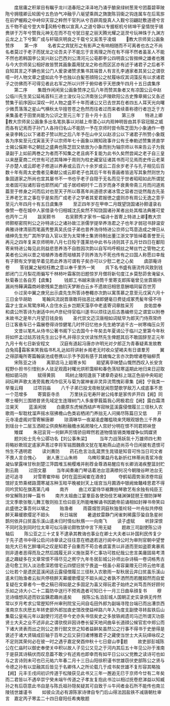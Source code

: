 <!-- { "loadSidebar": true } -->
　　度居庸之积翠目有瞩乎龙川浥春阳之泽泽地乃涌乎酿泉绿树葱茏兮团葢碧草陂陁兮拥氊卿云轮囷兮五色协气冲融乎八埏望乘舆之旖旎陈羽衞之钩连属车在后鸾旂在前俨幄殿之中峙仰天容之粹然千官列从兮百辟周旋真人入觐兮羽翩跹敷道德兮言五千物不疵兮登大年风畅兮教以宣真人之道兮静以专握枢机兮转坤干皇情悦乎锡赉骈于万年兮赞我元神无在而不在兮犹日星之丽天腾光耀之涏濙兮玩神珠于九渊方云龙之上下兮繄广成与轩辕庆明良之千载兮又奚羡乎凌烟
　　教大宗师吴公画象赞序
　　第一序
　　名者实之宾犹形之有影声之有响相随而不可离者也古之不尚名者莫过于老子而犹龙之论吾夫子不能忘于言焉理之所在有不得不然者虽圣人不能不然也若韩国李公吴兴赵公巴西刘公清河元公亳郡李公四明袁公皆搢绅之雄者也雅与今大宗师吴公相好故皆赞其画象葢用犹龙之称也而区区亦有述于诸君子之后者不自知其言之不腆也吴公门人爰录诸赞求集书其端昔人有言孔李通家者其吴公之谓欤噫一时人物文章之盛如此今予也独以白髪苍顔陪公之杖履咏叹其词藻反有以求诸君子之彷佛而不可得见者此右军之所以兴怀于俯仰者乎天厯庚午四月十五日虞集序
　　第二序
　　集既作闲闲吴公画象赞序之后八年而赞其象者又有凉国公云中赵公临川先生吴公延祐首科三进士浚仪马公济南张公庐陵欧阳公古史豫章揭公又各述赞集于前序因以深叹一时人物之盛不十年而诸公又已去世其在者四五人耳天光向曙少微贯落落之星山气横秋太华擅苍苍之色然而往者过而来者续善称德行者岂乏于方来集虽老于田里尚能为公识之至元三年丁丑十月十五日
　　第三序
　　特进上卿教大宗师吴公画象多出名笔执事以对越上帝潜心以内观神明皆由其手容冠服之威而各有记焉而子孙门人各持归名山不能防一予在京师时尝令陈芝田为小象通作一卷亲录李韩公以下诸君子赞以附之后八年予在山中又以赵凉公以下诸君子所赞小象既各为序矣至元戊寅圣天子以宗师年七十画象以赐知政事许公有壬奉勅述赞集贤直学士揭公傒斯书之朝廷之盛典也陈芝田又依放为小象而别为轴宗师以书来告云子为我录副于上如前两巻之为者而不知集之老且病不复能为此书久矣然尝闻之老子自三皇以来歴夏商二代世有可述其降神于周则为柱史藏室征诸其书而可见焉而史传云老莱子亦楚人或云即老子修道以养寿或云百六十余岁或云二百余岁老子与孔子相见后百数十年有周太史儋者见秦献公或云即老子也其后千年有善画者皆追写其象然则世为象固道家之所尚也宜其屡书不一书也乎老子自隠于无名而见于世者昭昭如此所谓犹龙者固可拟诸形容也耶然闻广成子居崆峒时千二百岁而身不衰黄帝斋三月而问道焉葢至于修身之问而后对也至天子所以尊髙年尚道德求诸冰雪之容者岂徒然哉古先圣王养老乞言之事在乎是矣而广成老子之学者其爱君报徳之盛则亦有周公无逸之意乎至元六年四月十有五日虞集序
　　至正四年岁在甲申二月既望饶国诸孙颢谨录右像赞一卷在城中人家借录今归相城沈氏矣然不知饶国诸孙某者出处其楷法典雅可爱也丙午二月
　　跋吴颢书
　　右吴颢秀才家书一幅诗十首寄上特进上卿教大宗师颢枢密院判公之孙特进公之诸孙故江浙儒学提举养浩君之子也年才弱冠书辞温安典雅诗律清丽而笔画秀整真吴氏佳子弟也昔养浩侍特进公京师公笃意造成之俾日从缙绅先生充广其所学自入官以至为太常博士集贤待制出董江浙文学皆绰着善誉至元再元之四年复来京师明年八月七日殁于蓬莱坊中此书与诗则其子五月廿四日在鄱阳寄来特进公每见此则益悲思养浩不自胜因次韵以自写呜呼桐丝之琴丝竹之管物之尤美者也公尚以昔之培植养浩者而培植其子则养浩为不死也传有之曰国人称愿曰幸哉有子颢有文学能早着见若此养浩可谓有子矣亦可以少慰二老之心矣
　　虞邵庵诗卷
　　答钱翼之秘校枉教之意以奉千里外一笑
　　呉下名书盛有唐流传风致到钱郎闭门三月梨花雨徧写千林柿叶霜客防旧题惊岁月僧将新句度江乡莫愁茆舍淹留乆秋菊春兰各自芳【虞集】
　　钱郎工书越宋唐诗筒千里寄支郎挥毫曾见坐霏屑待漏尚怜鞾满霜商岭歌残紫芝曲钧天梦断白云乡不遗故旧相思意酬唱同留百世芳
　　仆过吴中翼之庚兄出示虞先生所答诗巻輙亦次韵以寓羡慕之意至元戊寅六月十三日金华胡助
　　笔翰风流説晋唐敢将拙恶比诸郎健毫日费徒成冢秃髪年侵不待霜才士宜从鸳鹭序畸人合住水云乡岂期天藻亭中老逺寄词章胜采芳
　　良佑尝奉和虞公所答诗为谢适中州卢彦纪侍官临川遂书以烦往达后古愚编修见之谓宜以附巻末故书之是年六月望日钱良佑
　　圣代崇文迈汉唐相如词赋早为郎天门侍燕常终日江客悬车已十霜展卷得诗惊健笔几时怀旧忆他乡先生絶学追千古一树寒梅压众芳
　　文昔以笔札从侍书公著书阁下公去国今十年矣去年夏谒公于临川之里第今年秋将如怀孟过姑苏钱先生出公手札并得示文伏读怅然先生俾题其后不敢固辞至正元年九月十有七日新安程文
　　汉庭有道起冯唐亦许明光对夕郎正为青春疑素发故教白兔捣霜客来笑我临书札礼达如将讲射乡阁老无时收众望褐夫有日谱羣芳
　　翼之得邵庵所寄篇翰装池成卷携以示予予因有感于其媿悔之言亦次韵增诸卷轴柳贯
　　宋陈亚之诗
　　离郭店马上廻寄乡知
　　廻望离亭映楚山慨然西叹入长安贪程野仆担书引惜别乡人驻足观霞衬曙光烘积霭柳和春色荡轻寒遥期此地归来日迎取相如驷马防
　　赋得黄鹄
　　鸣树止陵阳逢辰下建章奇姿标上瑞正色丽中央昭祀祠坛畔声歌太液旁鳯教鸿作侣天与菊为裳神雀非灵异流莺愧彩章集【阙】宁我类一举戛云翔
　　过项羽庙
　　八千子弟已投戈夜帐犹闻怨楚歌学敌万人成底事不思一个范增多
　　寄寳臣寺丞
　　万里扶云宅寿阡谢公纯孝是家传庐开四【阙】同寒士榱列三围陋昔贤先域定生连理树门人多废蓼莪篇我心罔极君应【阙】露白霜清泣昊天
　　蓝溪闲居
　　白鹿原东虎候西结庐岑寂映蓝溪露侵僧履兰三径秋入农歌雨一犁耽枕溜声摇水宿拂檐山色类岩栖闭门养拙无人问揭尽陈篇日又低
　　开元寺凌虚阁对雪寄解唐卿
　　琼滴琳华一夜凝凌虚雕槛晓来凭眼观银色三千界身到瑶台十二层玉洒砌尘供庾斛粉融檐水妬房陵化人宫好分明在恨不同君把袂登
　　雉媒
　　朱冠衮背一何鲜声厉情骄目睅然若道物情皆锡类雉媒争似鸩媒贤
　　题刘处士先令公鄩功名【刘公事朱梁】
　　当年力战荡妖氛十万雄师四七勲将略妙欺班定逺家声髙过李将军铭图魏鼎文犹在笔勒燕山迹尚芬今日闲披有遗恨可怜生不遇明君
　　读刘蕡防
　　药石危言治乱箴贾生晁错是知音可怜当日司文者不畏人言合愧心
　　谢人惠三山朱柿
　　乌椑珍果益丹名新折红林蒂尚青浆冷夜凝仙掌露味甘秋剖楚江萍圆堆玉椀樱难并削荐金尊酒易醒应有长卿消渴疾整篮封贮到云扃
　　过田文墓
　　当年闻奏雍门琴话着池台泪满襟何况今朝陵谷畔池台无迹可追寻
　　对雪寄崔仲裕【时在蓝田闻崔在酒舍】
　　夺鹤韬霞势渐浓卷帘庭馆好支笻乘槎路濶寒凝冻种玉畦平晚被封天上瑶宫当月圃酒中银阙耸鼇峰思君不得同吟赏知在旗髙第几峰
　　南齐
　　曲江欢宴侍华裾舞拍琴歌艺有余独有纯臣王仲宝解陈封禅一篇书
　　南齐太祖曲江宴羣臣各使効伎艺褚渊弹琵琶王僧防弹琴沈文季歌张敬儿舞王敬则拍王俭曰臣无所能唯解诵书因跪帝前诵相如封禅书帝笑曰此盛徳之事吾何以堪之
　　贻渔者
　　雨蓑烟笠洞庭秋独茧纶轻一叶舟拟共停桡醉天幕缓歌缨足不廻头
　　秋日端居
　　暑退蚊雷静门闲雀刺稀露莎蛩自急星树鹊何依井臼贫虽乐溪山逺未归时情似秋鴈一一向南飞
　　读子虚赋
　　听辞深恨不同时及到同时位太卑可似冯唐论颇牧禁中言下用无疑
　　题故三司副使陈公诗轴后
　　陈公亚之三十丈复不逮承其教诲也事业在卿士大夫者以补国利民传复少于先子遗书中得公启问诗章读之往往意在栖退若送行阆中诗公时为审刑官朝中望誉始充大已有乞醉墦间之叹是知君子自重而不苟合者虞富贵以非道而至如盗窬禽暴焉则非道者恶得而及之然后践履无非义施张莫不仁事功可胜纪哉公忠言美庸固易考清逺之趣疑多在文章常恨不得尽见之熈宁九年冬居彭城公孙师出杂诗稿一卷词格秀古造句愈工则入淡泊愈深若借宅云四壁旧贫宁畏盗一枝虽小易容巢赠无巳师云他年逺公社若个是遗民蓝溪闲适云露侵僧履兰三径秋入农歌雨一犁秋居云井臼贫虽乐溪山逺未归贻渔者云拟共停桡醉天幕缓歌缨足不廻头闻之者孰不洒然而若醒超然而自爱复疑在文章者今一卷之稿已得如是之多固足为喜又得玩君子始终之尚笃吾所好顾何乐如之诗大小二十二篇防中送行不预焉逸者可知已十一月三日曲阜顔复书
　　穆览诗缅想风迹而钦监銕君趣尚逺矣
　　按陈公名洎彭城人国朝正史实录俱无传然常以岁月考求公常歴知怀州审刑院宝元间自屯田外郎为副端寻陞台端已而出漕京西淮南京东庆厯五年转吏部外郎加直史馆改使益梓路六年入为度支副使寻转盐铁后山集载公皇祐元年以副使行河还卒今史亦失书信矣史之多放轶阙遗司马迁所谓灭功臣贤士大夫之业不述非此之谓欤傥非因诗巻长留天地间曲阜长道顔公候官宏中郑公而下诸大贤表而出之则公之景行懿文世之知者益鲜矣虽然公之行事不得书于史册得是褒述于诸大贤辑成巨轴于百年之后又获归诸博雅君子之藏使当世士大夫玩绎咏叹之不足则其荣何必在彼一时之遇乎嘉定癸酉仲秋十七日睂山李题
　　故吏部彭城陈公在仁庙时以御史奉使关中积以故人子见公又见之于河内其后五十年见公孙于淮南于是获其诗稿伏而叹息葢不敢少有述焉也即幸而有如平日公以父党教之读诗可也如与之言诗则未可也已元祐六年春二月十三日山阳徐积谨书世雄窃伏吏部陈公之贤与令德之孙有以显融其后皆见于名卿伟人之所论载几于成书矣世雄不复形容其略独【阙】元丰壬戌间初识传道于松陵获见此书又三年一邂逅无巳于京师今廿有二年矣而二君皆以不遇卒崇宁癸未端午传道之子孝友复抱此书泣以相过抚卷悲涕益以知臧孙之有后窃意此书自是与陈氏祖孙隠矣疑其可自致于斗牛间者金石所不能传也南兰陵钱世雄谨书
　　如彼众流必有源陈家诗律自专门后山得法因盐铁不减唐朝杜审言　嘉定丙子寒孟二十四日睂阳任希夷敬题
